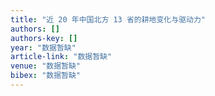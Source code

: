 ```yaml
---
title: "近 20 年中国北方 13 省的耕地变化与驱动力"
authors: []
authors-key: []
year: "数据暂缺"
article-link: "数据暂缺"
venue: "数据暂缺"
bibex: "数据暂缺"
---
```

